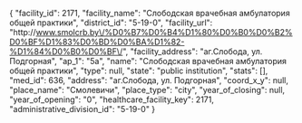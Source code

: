 {
    "facility_id": 2171,
    "facility_name": "Слободская врачебная амбулатория общей практики",
    "district_id": "5-19-0",
    "facility_url": "http:\/\/www.smolcrb.by\/%D0%B7%D0%B4%D1%80%D0%B0%D0%B2%D0%BF%D1%83%D0%BD%D0%BA%D1%82-%D1%84%D0%B0%D0%BF\/",
    "facility_address": "аг.Слобода, ул. Подгорная",
    "ap_1": "5а",
    "name": "Слободская врачебная амбулатория общей практики",
    "type": null,
    "state": "public institution",
    "stats": [],
    "med_id": 636,
    "address": "аг.Слобода, ул. Подгорная",
    "coord_x_y": null,
    "place_name": "Смолевичи",
    "place_type": "city",
    "year_of_closing": null,
    "year_of_opening": "0",
    "healthcare_facility_key": 2171,
    "administrative_division_id": "5-19-0"
}